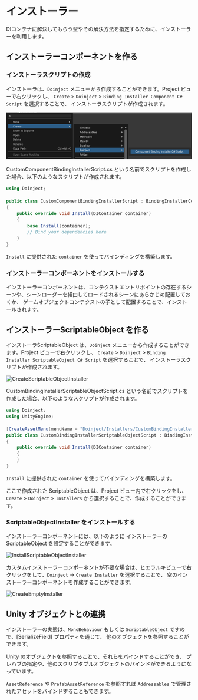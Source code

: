 # インストーラー

DIコンテナに解決してもらう型やその解決方法を指定するために、インストーラーを利用します。

## インストーラーコンポーネントを作る

### インストーラスクリプトの作成

インストーラは、`Doinject` メニューから作成することができます。Project ビューで右クリックし、
`Create` > `Doinject` > `Binding Installer Component C# Script` を選択することで、 インストーラスクリプトが作成されます。

![SceneContext](../images/CreateComponentBindingInstaller.png)

CustomComponentBindingInstallerScript.cs という名前でスクリプトを作成した場合、以下のようなスクリプトが作成されます。

```csharp
using Doinject;

public class CustomComponentBindingInstallerScript : BindingInstallerComponent
{
    public override void Install(DIContainer container)
    {
        base.Install(container);
        // Bind your dependencies here
    }
}
```

```Install``` に提供された ```container``` を使ってバインディングを構築します。

### インストーラーコンポーネントをインストールする

インストーラーコンポーネントは、コンテクストエントリポイントの存在するシーンや、シーンローダーを経由してロードされるシーンにあらかじめ配置しておくか、
ゲームオブジェクトコンテクストの子として配置することで、インストールされます。

## インストーラーScriptableObject を作る

インストーラScriptableObject は、`Doinject` メニューから作成することができます。Project ビューで右クリックし、
`Create` > `Doinject` > `Binding Installer ScriptableObject C# Script` を選択することで、 インストーラスクリプトが作成されます。

![CreateScriptableObjectInstaller](../images/CreateBindingInsallerScriptableObjectScript.png)

CustomBindingInstallerScriptableObjectScript.cs という名前でスクリプトを作成した場合、以下のようなスクリプトが作成されます。

```csharp
using Doinject;
using UnityEngine;

[CreateAssetMenu(menuName = "Doinject/Installers/CustomBindingInstallerScriptableObjectScript", fileName = "CustomBindingInstallerScriptableObjectScript", order = 0)]
public class CustomBindingInstallerScriptableObjectScript : BindingInstallerScriptableObject
{
    public override void Install(DIContainer container)
    {
    }
}
```

```Install``` に提供された ```container``` を使ってバインディングを構築します。

ここで作成された ScriptableObject は、Project ビュー内で右クリックをし、
`Create` > ```Doinject``` > ```Installers``` から選択することで、作成することができます。

### ScriptableObjectInstaller をインストールする

インストーラーコンポーネントには、以下のように インストーラーの ScriptableObject を設定することができます。

![InstallScriptableObjectInstaller](../images/InstallScriptableObjectInstaller.png)

カスタムインストーラーコンポーネントが不要な場合は、ヒエラルキビューで右クリックをして、```Doinject``` -> ```Create Installer``` を選択することで、
空のインストーラーコンポーネントを作成することができます。

![CreateEmptyInstaller](../images/CreateEmptyInstaller.png)

## Unity オブジェクトとの連携

インストーラーの実態は、```MonoBehaviour``` もしくは ```ScriptableObject``` ですので、[SerializeField] プロパティを通じて、
他のオブジェクトを参照することができます。

Unity のオブジェクトを参照することで、それらをバインドすることができ、
プレハブの指定や、他のスクリプタブルオブジェクトのバインドができるようになっています。

```AssetReference``` や ```PrefabAssetReference``` を参照すれば ```Addressables``` で管理されたアセットをバインドすることもできます。